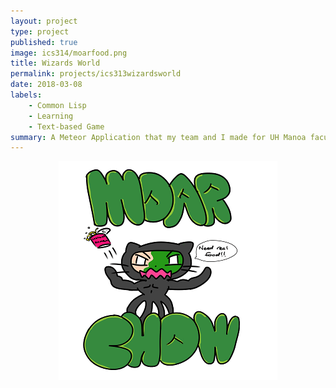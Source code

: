 ```yaml
---
layout: project
type: project
published: true
image: ics314/moarfood.png
title: Wizards World
permalink: projects/ics313wizardsworld
date: 2018-03-08
labels:
    - Common Lisp
    - Learning
    - Text-based Game
summary: A Meteor Application that my team and I made for UH Manoa faculty and students to find food on campus.
---
```


<div align="middle">
  <img class="ui image" src="../images/projects/ics314/moarfood.png" >
</div>
